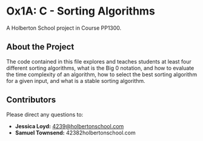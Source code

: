 # Ox1A: C - Sorting Algorithms
A Holberton School project in Course PP1300.
## About the Project
The code contained in this file explores and teaches students at least
four different sorting algorithms, what is the Big 0 notation, and how to
evaluate the time complexity of an algorithm, how to select the best sorting
algorithm for a given input, and what is a stable sorting algorithm.
## Contributors
Please direct any questions to:
- **Jessica Loyd:** 4239@holbertonschool.com
- **Samuel Townsend:** 42382holbertonschool.com